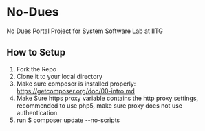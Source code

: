 # No-Dues
No Dues Portal Project for System Software Lab at IITG

## How to Setup
1. Fork the Repo
2. Clone it to your local directory
3. Make sure composer is installed properly: https://getcomposer.org/doc/00-intro.md
4. Make Sure https proxy variable contains the http proxy settings, recommended to use php5, make sure proxy does not use authentication.
5. run $ composer update --no-scripts

